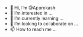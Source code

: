 - 👋 Hi, I’m @Approkash
- 👀 I’m interested in ...
- 🌱 I’m currently learning ...
- 💞️ I’m looking to collaborate on ...
- 📫 How to reach me ...

<!---
Approkash/Approkash is a ✨ special ✨ repository because its `README.md` (this file) appears on your GitHub profile.
You can click the Preview link to take a look at your changes.
--->

